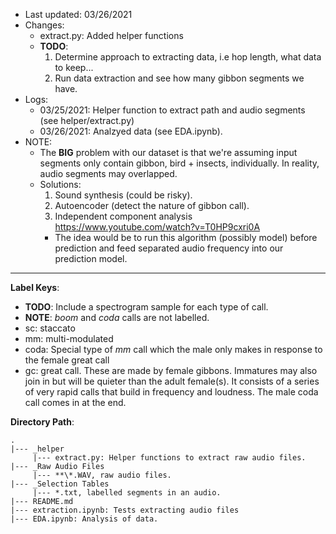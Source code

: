 * Last updated: 03/26/2021
* Changes: 
     - extract.py: Added helper functions
     - **TODO**: 
          1) Determine approach to extracting data, i.e hop length, what 
          data to keep...
          2) Run data extraction and see how many gibbon segments we have. 
* Logs:
     - 03/25/2021: Helper function to extract path and audio segments 
     (see helper/extract.py)
     - 03/26/2021: Analzyed data (see EDA.ipynb). 
* NOTE: 
     - The **BIG** problem with our dataset is that we're assuming input 
     segments only contain gibbon, bird + insects, individually. In reality, 
     audio segments may overlapped. 
     - Solutions:
          1) Sound synthesis (could be risky).
          2) Autoencoder (detect the nature of gibbon call).
          3) Independent component analysis 
          https://www.youtube.com/watch?v=T0HP9cxri0A
          - The idea would be to run this algorithm (possibly model) before 
          prediction and feed separated audio frequency into our prediction 
          model. 
---
**Label Keys**:
* **TODO**: Include a spectrogram sample for each type of call.
* **NOTE**: *boom* and *coda* calls are not labelled. 
* sc: staccato 
* mm: multi-modulated
* coda: Special type of *mm* call which the male only makes in response to the female great call
* gc: great call. These are made by female gibbons. Immatures may also join in but will be quieter than the adult female(s). It consists of a series of very rapid calls that build in frequency and loudness. The male coda call comes in at the end.

**Directory Path**:
```
.
|--- _helper 
     |--- extract.py: Helper functions to extract raw audio files. 
|--- _Raw Audio Files
     |--- **\*.WAV, raw audio files.
|--- _Selection Tables
     |--- *.txt, labelled segments in an audio.
|--- README.md
|--- extraction.ipynb: Tests extracting audio files 
|--- EDA.ipynb: Analysis of data. 
```